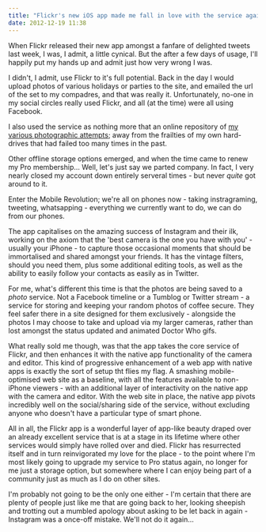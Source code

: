 ```yaml
---
title: "Flickr's new iOS app made me fall in love with the service again"
date: 2012-12-19 11:38
---
```


When Flickr released their new app amongst a fanfare of delighted tweets last week, I was, I admit, a little cynical. But the after a few days of usage, I'll happily put my hands up and admit just how very wrong I was.

I didn't, I admit, use Flickr to it's full potential. Back in the day I would upload photos of various holidays or parties to the site, and emailed the url of the set to my compadres, and that was really it. Unfortunately, no-one in my social circles really used Flickr, and all (at the time) were all using Facebook.

I also used the service as nothing more that an online repository of [my various photographic attempts](http://www.flickr.com/slocombe3000); away from the frailties of my own hard-drives that had failed too many times in the past.

Other offline storage options emerged, and when the time came to renew my Pro membership... Well, let's just say we parted company. In fact, I very nearly closed my account down entirely serveral times - but never _quite_ got around to it.

Enter the Mobile Revolution; we're all on phones now - taking instragraming, tweeting, whatsapping - everything we currently want to do, we can do from our phones.

The app capitalises on the amazing success of Instagram and their ilk, working on the axiom that the 'best camera is the one you have with you' - usually your iPhone - to capture those occasional moments that should be immortalised and shared amongst your friends. It has the vintage filters, should you need them, plus some additional editing tools, as well as the ability to easily follow your contacts as easily as in Twitter.

For me, what's different this time is that the photos are being saved to a _photo_ service. Not a Facebook timeline or a Tumblog or Twitter stream - a service for storing and keeping your random photos of coffee secure. They feel safer there in a site designed for them exclusively - alongside the photos I may choose to take and upload via my larger cameras, rather than lost amongst the status updated and animated Doctor Who gifs.

What really sold me though, was that the app takes the core service of Flickr, and then enhances it with the native app functionality of the camera and editor. This kind of progressive enhancement of a web app with native apps is exactly the sort of setup tht flies my flag. A smashing mobile-optimised web site as a baseline, with all the features available to non-iPhone viewers - with an additional layer of interactivity on the native app with the camera and editor. With the web site in place, the native app pivots incredibly well on the social/sharing side of the service, without excluding anyone who doesn't have a particular type of smart phone.

All in all, the Flickr app is a wonderful layer of app-like beauty draped over an already excellent service that is at a stage in its lifetime where other services would simply have rolled over and died. Flickr has resurrected itself and in turn reinvigorated my love for the place - to the point where I'm most likely going to upgrade my service to Pro status again, no longer for me just a storage option, but somewhere where I can enjoy being part of a community just as much as I do on other sites.

I'm probably not going to be the only one either - I'm certain that there are plenty of people just like me that are going back to her, looking sheepish and trotting out a mumbled apology about asking to be let back in again - Instagram was a once-off mistake. We'll not do it again...
